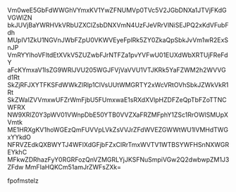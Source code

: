 Vm0weE5GbFdWWGhVYmxKV1YwZFNUMVp0TVc5V2JGbDNXa1JTVjFKdGVGWlZN
bkJUVjBaYWRHVkVRbUZXClZsbDNXVmN4UzFJeVRrVlNiSEJPQ2xKdVFubFdh
MUpIV1ZkU1NGVnJWbFZpU0VKWVEyeFplRk5ZY0ZkaQpSbkJvVm1wR2ExSnJP
VmRYYlhoVFltdEtXVkV5ZUZwbFJrNTFZa1pvYVFwU01EUXdWbXRTUjFReFdY
aFcKYmxaV1lsZG9WRlJVU205WGJFVjVaVVU1VTJKRk5YaFZWM2h2WVVGd1Rt
SkZjRFJXYTFKSFdWWkZlRlp1ClVsUUtWMGRTY2xWcVRtOVhSbkJZWkVkR1Rt
SkZWalZVVmxwUFZrWmFjbU5FUmxwaE1sRXdXVlpHZDFZeQpTbFZoTTNCWFRX
NW9XRlZ0Y3pWV01VWnpDbE50YTB0VVZXaFRZMFphY1ZSc1RrOWlSMUpXVmtk
ME1HRXgKV1hoWGEzQmFUVVpLVkZsVVJrZFdWVEZGWWtWU1lVMHdTWGxYYkdO
NFRVZEdkQXBWYTJ4WFlXdGFjbFZxClRrTmxWVTV1WTBSYWFHSnNXWGREYkhC
MFkwZDRhazFyY0RGRFozQnVZMGRLYjJKSFNuSmpiVGw2Q2dwbwpZM1J3ZFdw
MmFIaHQKCm51amJrZWFsZXk=

fpofmstelz